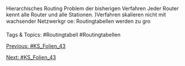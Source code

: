 Hierarchisches Routing
Problem der bisherigen Verfahren
Jeder Router kennt alle Router und alle Stationen.
)Verfahren skalieren nicht mit wachsender Netzwerkgr oe:
Routingtabellen werden zu gro

   Tags & Topics:
   #Routingtabell
   #Routingtabellen

[Previous: #KS_Folien_43](KS_Folien_43.md)

[Next: #KS_Folien_43](KS_Folien_43.md)